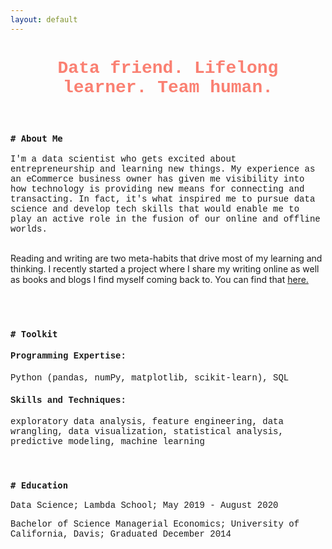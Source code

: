 ```yaml
---
layout: default
---
```


<h1 style='text-align:center;font-family:Courier New;color:salmon'>Data friend. Lifelong learner. Team human.</h1>

<br>

<h3 style='font-weight:bold;font-family:Courier New'><code># About Me</code></h3>

<p style='font-family:Courier New'>I'm a data scientist who gets excited about entrepreneurship and learning new things. My experience as an eCommerce business owner has given me visibility into how technology is providing new means for connecting and transacting. In fact, it's what inspired me to pursue data science and develop tech skills that would enable me to play an active role in the fusion of our online and offline worlds.

<br>
<br>

Reading and writing are two meta-habits that drive most of my learning and thinking. I recently started a project where I share my writing online as well as books and blogs I find myself coming back to. You can find that <a href="https://taylorbickell.com/">here.</a>

<br>
<br>

<h3 style='font-weight:bold;font-family:Courier New'><code># Toolkit</code></h3>

<!-- <br> -->
<h4 style='font-family:Courier New'>Programming Expertise:</h4>
<p style='font-family:Courier New'>Python (pandas, numPy, matplotlib, scikit-learn), SQL</p>

<h4 style='font-family:Courier New'>Skills and Techniques:</h4>
<p style='font-family:Courier New'>exploratory data analysis, feature engineering, data wrangling, data visualization, statistical analysis, predictive modeling, machine learning</p>

<br>

<h3 style='font-weight:bold;font-family:Courier New'><code># Education</code></h3>

<!-- <br> -->
<p style='font-family:Courier New'>Data Science; Lambda School; May 2019 - August 2020</p>
<p style='font-family:Courier New'>Bachelor of Science Managerial Economics; University of California, Davis; Graduated December 2014</p>